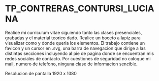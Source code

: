 # TP_CONTRERAS_CONTURSI_LUCIANA

Realice mi curriculum vitae siguiendo tanto las clases presenciales, grabadas y el material teorico dado. Realice un boceto a lapiz para visualizar como y donde queria los elementos.
El trabajo contiene un favicon y un cursor en .svg, una barra de navegacion que dirige a las distintas secciones incluyendo al pie de pagina donde se encuentran mis redes sociales de contacto.
Por cuestiones de seguridad no coloque mi mail, numero de telefono, ninguna clase de informacion sencible.

Resolucion de pantalla 1920 x 1080
